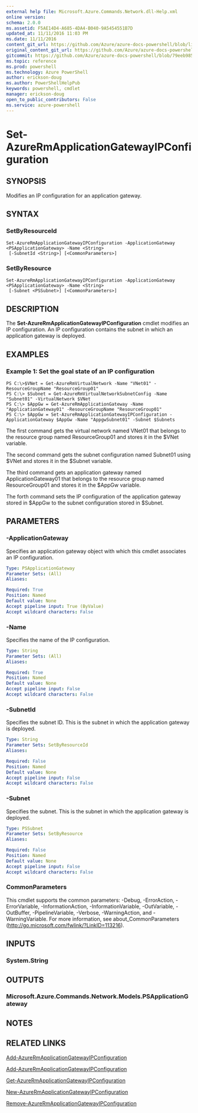 ```yaml
---
external help file: Microsoft.Azure.Commands.Network.dll-Help.xml
online version: 
schema: 2.0.0
ms.assetid: F5AE14D4-A685-4DA4-B040-9A5454551B7D
updated_at: 11/11/2016 11:03 PM
ms.date: 11/11/2016
content_git_url: https://github.com/Azure/azure-docs-powershell/blob/live/azureps-cmdlets-docs/ResourceManager/AzureRM.Network/v3.0.0/Set-AzureRmApplicationGatewayIPConfiguration.md
original_content_git_url: https://github.com/Azure/azure-docs-powershell/blob/live/azureps-cmdlets-docs/ResourceManager/AzureRM.Network/v3.0.0/Set-AzureRmApplicationGatewayIPConfiguration.md
gitcommit: https://github.com/Azure/azure-docs-powershell/blob/79eeb985ea480979357fb4695832a0c3d29a48bf/azureps-cmdlets-docs/ResourceManager/AzureRM.Network/v3.0.0/Set-AzureRmApplicationGatewayIPConfiguration.md
ms.topic: reference
ms.prod: powershell
ms.technology: Azure PowerShell
author: erickson-doug
ms.author: PowerShellHelpPub
keywords: powershell, cmdlet
manager: erickson-doug
open_to_public_contributors: False
ms.service: azure-powershell
---
```


# Set-AzureRmApplicationGatewayIPConfiguration

## SYNOPSIS
Modifies an IP configuration for an application gateway.

## SYNTAX

### SetByResourceId
```
Set-AzureRmApplicationGatewayIPConfiguration -ApplicationGateway <PSApplicationGateway> -Name <String>
 [-SubnetId <String>] [<CommonParameters>]
```

### SetByResource
```
Set-AzureRmApplicationGatewayIPConfiguration -ApplicationGateway <PSApplicationGateway> -Name <String>
 [-Subnet <PSSubnet>] [<CommonParameters>]
```

## DESCRIPTION
The **Set-AzureRmApplicationGatewayIPConfiguration** cmdlet modifies an IP configuration.
An IP configuration contains the subnet in which an application gateway is deployed.

## EXAMPLES

### Example 1: Set the goal state of an IP configuration
```
PS C:\>$VNet = Get-AzureRmVirtualNetwork -Name "VNet01" -ResourceGroupName "ResourceGroup01"
PS C:\> $Subnet = Get-AzureRmVirtualNetworkSubnetConfig -Name "Subnet01" -VirtualNetwork $VNet 
PS C:\> $AppGw = Get-AzureRmApplicationGateway -Name "ApplicationGateway01" -ResourceGroupName "ResourceGroup01"
PS C:\> $AppGw = Set-AzureRmApplicationGatewayIPConfiguration -ApplicationGateway $AppGw -Name "AppgwSubnet01" -Subnet $Subnets
```

The first command gets the virtual network named VNet01 that belongs to the resource group named ResourceGroup01 and stores it in the $VNet variable.

The second command gets the subnet configuration named Subnet01 using $VNet and stores it in the $Subnet variable.

The third command gets an application gateway named ApplicationGateway01 that belongs to the resource group named ResourceGroup01 and stores it in the $AppGw variable.

The forth command sets the IP configuration of the application gateway stored in $AppGw to the subnet configuration stored in $Subnet.

## PARAMETERS

### -ApplicationGateway
Specifies an application gateway object with which this cmdlet associates an IP configuration.

```yaml
Type: PSApplicationGateway
Parameter Sets: (All)
Aliases: 

Required: True
Position: Named
Default value: None
Accept pipeline input: True (ByValue)
Accept wildcard characters: False
```

### -Name
Specifies the name of the IP configuration.

```yaml
Type: String
Parameter Sets: (All)
Aliases: 

Required: True
Position: Named
Default value: None
Accept pipeline input: False
Accept wildcard characters: False
```

### -SubnetId
Specifies the subnet ID.
This is the subnet in which the application gateway is deployed.

```yaml
Type: String
Parameter Sets: SetByResourceId
Aliases: 

Required: False
Position: Named
Default value: None
Accept pipeline input: False
Accept wildcard characters: False
```

### -Subnet
Specifies the subnet.
This is the subnet in which the application gateway is deployed.

```yaml
Type: PSSubnet
Parameter Sets: SetByResource
Aliases: 

Required: False
Position: Named
Default value: None
Accept pipeline input: False
Accept wildcard characters: False
```

### CommonParameters
This cmdlet supports the common parameters: -Debug, -ErrorAction, -ErrorVariable, -InformationAction, -InformationVariable, -OutVariable, -OutBuffer, -PipelineVariable, -Verbose, -WarningAction, and -WarningVariable. For more information, see about_CommonParameters (http://go.microsoft.com/fwlink/?LinkID=113216).

## INPUTS

### System.String

## OUTPUTS

### Microsoft.Azure.Commands.Network.Models.PSApplicationGateway

## NOTES

## RELATED LINKS

[Add-AzureRmApplicationGatewayIPConfiguration](xref:ResourceManager/AzureRM.Network/v3.0.0/Add-AzureRmApplicationGatewayIPConfiguration.md)

[Add-AzureRmApplicationGatewayIPConfiguration](xref:ResourceManager/AzureRM.Network/v3.0.0/Add-AzureRmApplicationGatewayIPConfiguration.md)

[Get-AzureRmApplicationGatewayIPConfiguration](xref:ResourceManager/AzureRM.Network/v3.0.0/Get-AzureRmApplicationGatewayIPConfiguration.md)

[New-AzureRmApplicationGatewayIPConfiguration](xref:ResourceManager/AzureRM.Network/v3.0.0/New-AzureRmApplicationGatewayIPConfiguration.md)

[Remove-AzureRmApplicationGatewayIPConfiguration](xref:ResourceManager/AzureRM.Network/v3.0.0/Remove-AzureRmApplicationGatewayIPConfiguration.md)


